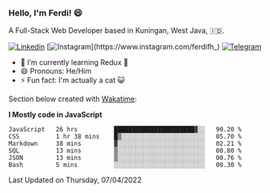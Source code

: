 ### Hello, I'm Ferdi! 😄

A Full-Stack Web Developer based in Kuningan, West Java, :indonesia:.

<!-- Visit My Linkedin Profile -->

[![Linkedin](https://img.shields.io/badge/-Ferdi%20Ferdiana-blue?style=flat-square&labelColor=grey&logo=Linkedin&logoColor=silver&link=https://www.linkedin.com/in/ferdianfh)](https://www.linkedin.com/in/ferdianfh)
[![Instagram](https://img.shields.io/badge/-@ferdifh_-purple?style=flat-square&labelColor=gray&logo=Instagram&logoColor=white&link=https://www.instagram.com/ferdifh_)](https://www.instagram.com/ferdifh_)
[![Telegram](https://img.shields.io/badge/-ferdifh-informational?style=flat-square&labelColor=gray&logo=telegram&logoColor=white&link=https://t.me/ferdifh)](https://t.me/ferdifh)

- 🌱 I’m currently learning Redux 🚀
- 😄 Pronouns: He/Him
- ⚡ Fun fact: I'm actually a cat :smiley_cat:

Section below created with [Wakatime](https://wakatime.com/):

**I Mostly code in JavaScript**
<!--START_SECTION:waka-->

```text
JavaScript   26 hrs          ██████████████████████▓░░   90.20 %
CSS          1 hr 38 mins    █▒░░░░░░░░░░░░░░░░░░░░░░░   05.70 %
Markdown     38 mins         ▓░░░░░░░░░░░░░░░░░░░░░░░░   02.21 %
SQL          13 mins         ▒░░░░░░░░░░░░░░░░░░░░░░░░   00.80 %
JSON         13 mins         ▒░░░░░░░░░░░░░░░░░░░░░░░░   00.76 %
Bash         5 mins          ░░░░░░░░░░░░░░░░░░░░░░░░░   00.30 %
```

<!--END_SECTION:waka-->

Last Updated on Thursday, 07/04/2022
<!--
**ferdianfh/ferdianfh** is a ✨ _special_ ✨ repository because its `README.md` (this file) appears on your GitHub profile.

Here are some ideas to get you started:

- 🔭 I’m currently working on ...
- 🌱 I’m currently learning ...
- 👯 I’m looking to collaborate on ...
- 🤔 I’m looking for help with ...
- 💬 Ask me about ...
- 📫 How to reach me: ...
- 😄 Pronouns: ...
- ⚡ Fun fact: ...
-->
